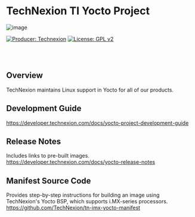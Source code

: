 # TechNexion TI Yocto Project

![image](https://github.com/TechNexion-Vision/ti_amxx_tn_bsp/assets/7445644/9056606d-9d97-4298-a21b-29cc9c8e99aa)

[![Producer: Technexion](https://img.shields.io/badge/Producer-Technexion-blue.svg)](https://www.technexion.com)
[![License: GPL v2](https://img.shields.io/badge/License-GPL%20v2-blue.svg)](https://www.gnu.org/licenses/old-licenses/gpl-2.0.en.html)

<br/><br/>
## Overview
TechNexion maintains Linux support in Yocto for all of our products.

## Development Guide
https://developer.technexion.com/docs/yocto-project-development-guide

## Release Notes
Includes links to pre-built images.<br/>
https://developer.technexion.com/docs/yocto-release-notes

## Manifest Source Code
Provides step-by-step instructions for building an image using TechNexion's Yocto BSP, which supports i.MX-series processors.<br/>
https://github.com/TechNexion/tn-imx-yocto-manifest
